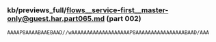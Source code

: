 ### kb/previews_full/flows__service-first__master-only@guest.har.part065.md (part 002)

```md
AAAAP8AAAABAAEBAAD//wAAAAAAAAAAAAAAAAAAAP8AAAAAAAAAAAAAAAABAAD/AAA
```

```
